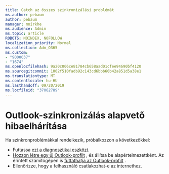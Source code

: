 ```yaml
---
title: Catch az összes szinkronizálási problémát
ms.author: pebaum
author: pebaum
manager: mnirkhe
ms.audience: Admin
ms.topic: article
ROBOTS: NOINDEX, NOFOLLOW
localization_priority: Normal
ms.collection: Adm_O365
ms.custom:
- "9000037"
- "1674"
ms.openlocfilehash: 9a20c006ce81784cb658aad01cfee94690bf4120
ms.sourcegitcommit: 1002f510fadb92c143cd6bbb60b42a851d5a38e1
ms.translationtype: MT
ms.contentlocale: hu-HU
ms.lasthandoff: 09/20/2019
ms.locfileid: "37062789"
---
```

# <a name="basic-outlook-sync-troubleshooting"></a>Outlook-szinkronizálás alapvető hibaelhárítása

Ha szinkronproblémákkal rendelkezik, próbálkozzon a következőkkel:

- Futtassa [ezt a diagnosztikai eszközt](https://aka.ms/sara-outlooksendreceive).
- [Hozzon létre egy új Outlook-profilt](https://support.office.com/article/f544c1ba-3352-4b3b-be0b-8d42a540459d) , és állítsa be alapértelmezettként. Az érintett számítógépen is [futtathatja az Outlook-profilt](https://aka.ms/SaRA-OutlookSetupProfile) .
- Ellenőrizze, hogy a felhasználó csatlakozhat-e az internethez. 